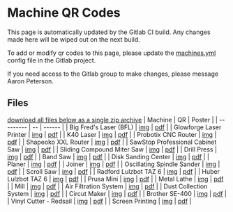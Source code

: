 # Machine QR Codes
This page is automatically updated by the Gitlab CI build. Any changes made here will be wiped out on the next build.

To add or modify qr codes to this page, please update the [machines.yml](https://gitlab.com/river-city-labs/qr-code-posters/-/blob/main/machines.yml) config file in the Gitlab project.

If you need access to the Gitlab group to make changes, please message Aaron Peterson.

## Files
[download all files below as a single zip archive](https://gitlab.com/river-city-labs/qr-code-posters/-/jobs/artifacts/main/download?job=generate_pdf)
| Machine | QR | Poster |
| --------- | -- | ------ |
| Big Fred's Laser (BFL) | [img](https://gitlab.com/river-city-labs/qr-code-posters/-/jobs/artifacts/main/raw/img/rcl_qr_bfl.png?job=generate_pdf) | [pdf](https://gitlab.com/river-city-labs/qr-code-posters/-/jobs/artifacts/main/raw/pdf/rcl_qr_poster_bfl.pdf?job=generate_pdf) |
| Glowforge Laser Printer | [img](https://gitlab.com/river-city-labs/qr-code-posters/-/jobs/artifacts/main/raw/img/rcl_qr_glowforge.png?job=generate_pdf) | [pdf](https://gitlab.com/river-city-labs/qr-code-posters/-/jobs/artifacts/main/raw/pdf/rcl_qr_poster_glowforge.pdf?job=generate_pdf) |
| K40 Laser | [img](https://gitlab.com/river-city-labs/qr-code-posters/-/jobs/artifacts/main/raw/img/rcl_qr_k40.png?job=generate_pdf) | [pdf](https://gitlab.com/river-city-labs/qr-code-posters/-/jobs/artifacts/main/raw/pdf/rcl_qr_poster_k40.pdf?job=generate_pdf) |
| Probotix CNC Router | [img](https://gitlab.com/river-city-labs/qr-code-posters/-/jobs/artifacts/main/raw/img/rcl_qr_probotix.png?job=generate_pdf) | [pdf](https://gitlab.com/river-city-labs/qr-code-posters/-/jobs/artifacts/main/raw/pdf/rcl_qr_poster_probotix.pdf?job=generate_pdf) |
| Shapeoko XXL Router | [img](https://gitlab.com/river-city-labs/qr-code-posters/-/jobs/artifacts/main/raw/img/rcl_qr_shapeoko.png?job=generate_pdf) | [pdf](https://gitlab.com/river-city-labs/qr-code-posters/-/jobs/artifacts/main/raw/pdf/rcl_qr_poster_shapeoko.pdf?job=generate_pdf) |
| SawStop Professional Cabinet Saw | [img](https://gitlab.com/river-city-labs/qr-code-posters/-/jobs/artifacts/main/raw/img/rcl_qr_sawstop.png?job=generate_pdf) | [pdf](https://gitlab.com/river-city-labs/qr-code-posters/-/jobs/artifacts/main/raw/pdf/rcl_qr_poster_sawstop.pdf?job=generate_pdf) |
| Sliding Compound Miter Saw | [img](https://gitlab.com/river-city-labs/qr-code-posters/-/jobs/artifacts/main/raw/img/rcl_qr_mitersaw.png?job=generate_pdf) | [pdf](https://gitlab.com/river-city-labs/qr-code-posters/-/jobs/artifacts/main/raw/pdf/rcl_qr_poster_mitersaw.pdf?job=generate_pdf) |
| Drill Press | [img](https://gitlab.com/river-city-labs/qr-code-posters/-/jobs/artifacts/main/raw/img/rcl_qr_drillpress.png?job=generate_pdf) | [pdf](https://gitlab.com/river-city-labs/qr-code-posters/-/jobs/artifacts/main/raw/pdf/rcl_qr_poster_drillpress.pdf?job=generate_pdf) |
| Band Saw | [img](https://gitlab.com/river-city-labs/qr-code-posters/-/jobs/artifacts/main/raw/img/rcl_qr_bandsaw.png?job=generate_pdf) | [pdf](https://gitlab.com/river-city-labs/qr-code-posters/-/jobs/artifacts/main/raw/pdf/rcl_qr_poster_bandsaw.pdf?job=generate_pdf) |
| Disk Sanding Center | [img](https://gitlab.com/river-city-labs/qr-code-posters/-/jobs/artifacts/main/raw/img/rcl_qr_discsandingcenter.png?job=generate_pdf) | [pdf](https://gitlab.com/river-city-labs/qr-code-posters/-/jobs/artifacts/main/raw/pdf/rcl_qr_poster_discsandingcenter.pdf?job=generate_pdf) |
| Planer | [img](https://gitlab.com/river-city-labs/qr-code-posters/-/jobs/artifacts/main/raw/img/rcl_qr_planer.png?job=generate_pdf) | [pdf](https://gitlab.com/river-city-labs/qr-code-posters/-/jobs/artifacts/main/raw/pdf/rcl_qr_poster_planer.pdf?job=generate_pdf) |
| Joiner | [img](https://gitlab.com/river-city-labs/qr-code-posters/-/jobs/artifacts/main/raw/img/rcl_qr_joiner.png?job=generate_pdf) | [pdf](https://gitlab.com/river-city-labs/qr-code-posters/-/jobs/artifacts/main/raw/pdf/rcl_qr_poster_joiner.pdf?job=generate_pdf) |
| Oscillating Spindle Sander | [img](https://gitlab.com/river-city-labs/qr-code-posters/-/jobs/artifacts/main/raw/img/rcl_qr_oscillatingspindlesander.png?job=generate_pdf) | [pdf](https://gitlab.com/river-city-labs/qr-code-posters/-/jobs/artifacts/main/raw/pdf/rcl_qr_poster_oscillatingspindlesander.pdf?job=generate_pdf) |
| Scroll Saw | [img](https://gitlab.com/river-city-labs/qr-code-posters/-/jobs/artifacts/main/raw/img/rcl_qr_scrollsaw.png?job=generate_pdf) | [pdf](https://gitlab.com/river-city-labs/qr-code-posters/-/jobs/artifacts/main/raw/pdf/rcl_qr_poster_scrollsaw.pdf?job=generate_pdf) |
| Radford Lulzbot TAZ 6 | [img](https://gitlab.com/river-city-labs/qr-code-posters/-/jobs/artifacts/main/raw/img/rcl_qr_lulzbot1.png?job=generate_pdf) | [pdf](https://gitlab.com/river-city-labs/qr-code-posters/-/jobs/artifacts/main/raw/pdf/rcl_qr_poster_lulzbot1.pdf?job=generate_pdf) |
| Huber Lulzbot TAZ 6 | [img](https://gitlab.com/river-city-labs/qr-code-posters/-/jobs/artifacts/main/raw/img/rcl_qr_lulzbot2.png?job=generate_pdf) | [pdf](https://gitlab.com/river-city-labs/qr-code-posters/-/jobs/artifacts/main/raw/pdf/rcl_qr_poster_lulzbot2.pdf?job=generate_pdf) |
| Prusa Mini | [img](https://gitlab.com/river-city-labs/qr-code-posters/-/jobs/artifacts/main/raw/img/rcl_qr_prusamini.png?job=generate_pdf) | [pdf](https://gitlab.com/river-city-labs/qr-code-posters/-/jobs/artifacts/main/raw/pdf/rcl_qr_poster_prusamini.pdf?job=generate_pdf) |
| Metal Lathe | [img](https://gitlab.com/river-city-labs/qr-code-posters/-/jobs/artifacts/main/raw/img/rcl_qr_lathe.png?job=generate_pdf) | [pdf](https://gitlab.com/river-city-labs/qr-code-posters/-/jobs/artifacts/main/raw/pdf/rcl_qr_poster_lathe.pdf?job=generate_pdf) |
| Mill | [img](https://gitlab.com/river-city-labs/qr-code-posters/-/jobs/artifacts/main/raw/img/rcl_qr_mill.png?job=generate_pdf) | [pdf](https://gitlab.com/river-city-labs/qr-code-posters/-/jobs/artifacts/main/raw/pdf/rcl_qr_poster_mill.pdf?job=generate_pdf) |
| Air Filtration System | [img](https://gitlab.com/river-city-labs/qr-code-posters/-/jobs/artifacts/main/raw/img/rcl_qr_airfiltrationsystem.png?job=generate_pdf) | [pdf](https://gitlab.com/river-city-labs/qr-code-posters/-/jobs/artifacts/main/raw/pdf/rcl_qr_poster_airfiltrationsystem.pdf?job=generate_pdf) |
| Dust Collection System | [img](https://gitlab.com/river-city-labs/qr-code-posters/-/jobs/artifacts/main/raw/img/rcl_qr_dustcollector.png?job=generate_pdf) | [pdf](https://gitlab.com/river-city-labs/qr-code-posters/-/jobs/artifacts/main/raw/pdf/rcl_qr_poster_dustcollector.pdf?job=generate_pdf) |
| Circut Maker | [img](https://gitlab.com/river-city-labs/qr-code-posters/-/jobs/artifacts/main/raw/img/rcl_qr_cricut.png?job=generate_pdf) | [pdf](https://gitlab.com/river-city-labs/qr-code-posters/-/jobs/artifacts/main/raw/pdf/rcl_qr_poster_cricut.pdf?job=generate_pdf) |
| Brother SE-400 | [img](https://gitlab.com/river-city-labs/qr-code-posters/-/jobs/artifacts/main/raw/img/rcl_qr_brotherse400.png?job=generate_pdf) | [pdf](https://gitlab.com/river-city-labs/qr-code-posters/-/jobs/artifacts/main/raw/pdf/rcl_qr_poster_brotherse400.pdf?job=generate_pdf) |
| Vinyl Cutter - Redsail | [img](https://gitlab.com/river-city-labs/qr-code-posters/-/jobs/artifacts/main/raw/img/rcl_qr_vinylcutter.png?job=generate_pdf) | [pdf](https://gitlab.com/river-city-labs/qr-code-posters/-/jobs/artifacts/main/raw/pdf/rcl_qr_poster_vinylcutter.pdf?job=generate_pdf) |
| Screen Printing | [img](https://gitlab.com/river-city-labs/qr-code-posters/-/jobs/artifacts/main/raw/img/rcl_qr_screenprinting.png?job=generate_pdf) | [pdf](https://gitlab.com/river-city-labs/qr-code-posters/-/jobs/artifacts/main/raw/pdf/rcl_qr_poster_screenprinting.pdf?job=generate_pdf) |
